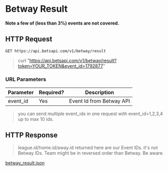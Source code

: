 # Betway Result

**Note a few of (less than 3%) events are not covered.**

## HTTP Request

`GET https://api.betsapi.com/v1/betway/result`

> curl "https://api.betsapi.com/v1/betway/result?token=YOUR_TOKEN&event_id=1792877"

### URL Parameters

Parameter | Required? | Description
--------- | ------- | -----------
event_id | Yes | Event Id from Betway API

> you can send multiple event_ids in one request with event_id=1,2,3,4 up to max 10 ids.

## HTTP Response

> league.id/home.id/away.id returned here are our Event IDs. it's not Betway IDs.
> Team might be in reversed order than Betway. Be aware.

<a href="../samples/betway_result.json" target="_blank">betway_result.json</a>
